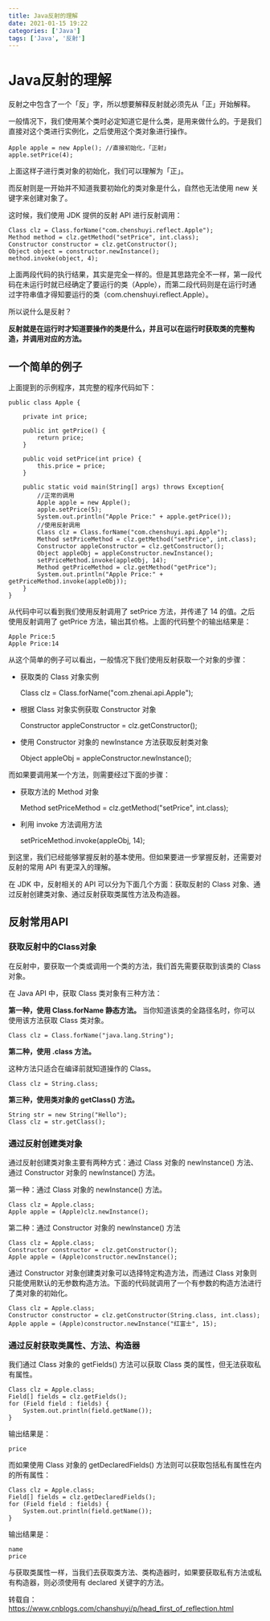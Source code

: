 ```yaml
---
title: Java反射的理解
date: 2021-01-15 19:22
categories: ['Java']
tags: ['Java', '反射']
---
```

#  Java反射的理解

反射之中包含了一个「反」字，所以想要解释反射就必须先从「正」开始解释。

一般情况下，我们使用某个类时必定知道它是什么类，是用来做什么的。于是我们直接对这个类进行实例化，之后使用这个类对象进行操作。

    
    
    Apple apple = new Apple(); //直接初始化，「正射」
    apple.setPrice(4);
    

上面这样子进行类对象的初始化，我们可以理解为「正」。

而反射则是一开始并不知道我要初始化的类对象是什么，自然也无法使用 new 关键字来创建对象了。

这时候，我们使用 JDK 提供的反射 API 进行反射调用：

    
    
    Class clz = Class.forName("com.chenshuyi.reflect.Apple");
    Method method = clz.getMethod("setPrice", int.class);
    Constructor constructor = clz.getConstructor();
    Object object = constructor.newInstance();
    method.invoke(object, 4);
    

上面两段代码的执行结果，其实是完全一样的。但是其思路完全不一样，第一段代码在未运行时就已经确定了要运行的类（Apple），而第二段代码则是在运行时通过字符串值才得知要运行的类（com.chenshuyi.reflect.Apple）。

所以说什么是反射？

**反射就是在运行时才知道要操作的类是什么，并且可以在运行时获取类的完整构造，并调用对应的方法。**

##  一个简单的例子

上面提到的示例程序，其完整的程序代码如下：

    
    
    public class Apple {
    
        private int price;
    
        public int getPrice() {
            return price;
        }
    
        public void setPrice(int price) {
            this.price = price;
        }
    
        public static void main(String[] args) throws Exception{
            //正常的调用
            Apple apple = new Apple();
            apple.setPrice(5);
            System.out.println("Apple Price:" + apple.getPrice());
            //使用反射调用
            Class clz = Class.forName("com.chenshuyi.api.Apple");
            Method setPriceMethod = clz.getMethod("setPrice", int.class);
            Constructor appleConstructor = clz.getConstructor();
            Object appleObj = appleConstructor.newInstance();
            setPriceMethod.invoke(appleObj, 14);
            Method getPriceMethod = clz.getMethod("getPrice");
            System.out.println("Apple Price:" + getPriceMethod.invoke(appleObj));
        }
    }
    

从代码中可以看到我们使用反射调用了 setPrice 方法，并传递了 14 的值。之后使用反射调用了 getPrice
方法，输出其价格。上面的代码整个的输出结果是：

    
    
    Apple Price:5
    Apple Price:14
    

从这个简单的例子可以看出，一般情况下我们使用反射获取一个对象的步骤：

  * 获取类的 Class 对象实例 

    
    
    Class clz = Class.forName("com.zhenai.api.Apple");
    

  * 根据 Class 对象实例获取 Constructor 对象 

    
    
    Constructor appleConstructor = clz.getConstructor();
    

  * 使用 Constructor 对象的 newInstance 方法获取反射类对象 

    
    
    Object appleObj = appleConstructor.newInstance();
    

而如果要调用某一个方法，则需要经过下面的步骤：

  * 获取方法的 Method 对象 

    
    
    Method setPriceMethod = clz.getMethod("setPrice", int.class);
    

  * 利用 invoke 方法调用方法 

    
    
    setPriceMethod.invoke(appleObj, 14);
    

到这里，我们已经能够掌握反射的基本使用。但如果要进一步掌握反射，还需要对反射的常用 API 有更深入的理解。

在 JDK 中，反射相关的 API 可以分为下面几个方面：获取反射的 Class 对象、通过反射创建类对象、通过反射获取类属性方法及构造器。

##  反射常用API

###  获取反射中的Class对象

在反射中，要获取一个类或调用一个类的方法，我们首先需要获取到该类的 Class 对象。

在 Java API 中，获取 Class 类对象有三种方法：

**第一种，使用 Class.forName 静态方法。** 当你知道该类的全路径名时，你可以使用该方法获取 Class 类对象。

    
    
    Class clz = Class.forName("java.lang.String");
    

**第二种，使用 .class 方法。**

这种方法只适合在编译前就知道操作的 Class。

    
    
    Class clz = String.class;
    

**第三种，使用类对象的 getClass() 方法。**

    
    
    String str = new String("Hello");
    Class clz = str.getClass();
    

###  通过反射创建类对象

通过反射创建类对象主要有两种方式：通过 Class 对象的 newInstance() 方法、通过 Constructor 对象的
newInstance() 方法。

第一种：通过 Class 对象的 newInstance() 方法。

    
    
    Class clz = Apple.class;
    Apple apple = (Apple)clz.newInstance();
    

第二种：通过 Constructor 对象的 newInstance() 方法

    
    
    Class clz = Apple.class;
    Constructor constructor = clz.getConstructor();
    Apple apple = (Apple)constructor.newInstance();
    

通过 Constructor 对象创建类对象可以选择特定构造方法，而通过 Class
对象则只能使用默认的无参数构造方法。下面的代码就调用了一个有参数的构造方法进行了类对象的初始化。

    
    
    Class clz = Apple.class;
    Constructor constructor = clz.getConstructor(String.class, int.class);
    Apple apple = (Apple)constructor.newInstance("红富士", 15);
    

###  通过反射获取类属性、方法、构造器

我们通过 Class 对象的 getFields() 方法可以获取 Class 类的属性，但无法获取私有属性。

    
    
    Class clz = Apple.class;
    Field[] fields = clz.getFields();
    for (Field field : fields) {
        System.out.println(field.getName());
    }
    

输出结果是：

    
    
    price
    

而如果使用 Class 对象的 getDeclaredFields() 方法则可以获取包括私有属性在内的所有属性：

    
    
    Class clz = Apple.class;
    Field[] fields = clz.getDeclaredFields();
    for (Field field : fields) {
        System.out.println(field.getName());
    }
    

输出结果是：

    
    
    name
    price
    

与获取类属性一样，当我们去获取类方法、类构造器时，如果要获取私有方法或私有构造器，则必须使用有 declared 关键字的方法。

转载自： [ https://www.cnblogs.com/chanshuyi/p/head_first_of_reflection.html
](https://www.cnblogs.com/chanshuyi/p/head_first_of_reflection.html)

